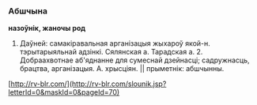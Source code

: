 ### Абшчына
**назоўнік, жаночы род**

1. Даўней: самакіравальная арганізацыя жыхароў якой-н. тэрытарыяльнай адзінкі. Сялянская а. Тарадская а. 2. Добраахвотнае аб'яднанне для сумеснай дзейнасці; садружнасць, брацтва, арганізацыя. А. хрысціян. || прыметнік: абшчынны.

<a rel="author">[http://rv-blr.com/](http://rv-blr.com/slounik.jsp?letterId=0&maskId=0&pageId=70)</a>
